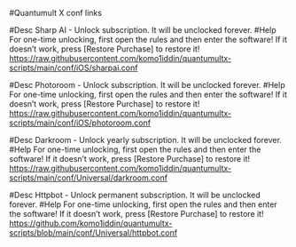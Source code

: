 #Quantumult X conf links

#Desc Sharp AI - Unlock subscription. It will be unclocked forever.
#Help For one-time unlocking, first open the rules and then enter the software! If it doesn’t work, press [Restore Purchase] to restore it!
https://raw.githubusercontent.com/komo1iddin/quantumultx-scripts/main/conf/iOS/sharpai.conf

#Desc Photoroom - Unlock subscription. It will be unclocked forever.
#Help For one-time unlocking, first open the rules and then enter the software! If it doesn’t work, press [Restore Purchase] to restore it!
https://raw.githubusercontent.com/komo1iddin/quantumultx-scripts/main/conf/iOS/photoroom.conf

#Desc Darkroom - Unlock yearly subscription. It will be unclocked forever.
#Help For one-time unlocking, first open the rules and then enter the software! If it doesn’t work, press [Restore Purchase] to restore it!
https://raw.githubusercontent.com/komo1iddin/quantumultx-scripts/main/conf/Universal/darkroom.conf

#Desc Httpbot - Unlock permanent subscription. It will be unclocked forever.
#Help For one-time unlocking, first open the rules and then enter the software! If it doesn’t work, press [Restore Purchase] to restore it!
https://github.com/komo1iddin/quantumultx-scripts/blob/main/conf/Universal/httpbot.conf